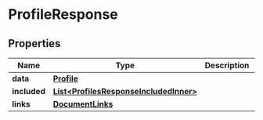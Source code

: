 

# ProfileResponse


## Properties

| Name | Type | Description | Notes |
|------------ | ------------- | ------------- | -------------|
|**data** | [**Profile**](Profile.md) |  |  |
|**included** | [**List&lt;ProfilesResponseIncludedInner&gt;**](ProfilesResponseIncludedInner.md) |  |  [optional] |
|**links** | [**DocumentLinks**](DocumentLinks.md) |  |  |



